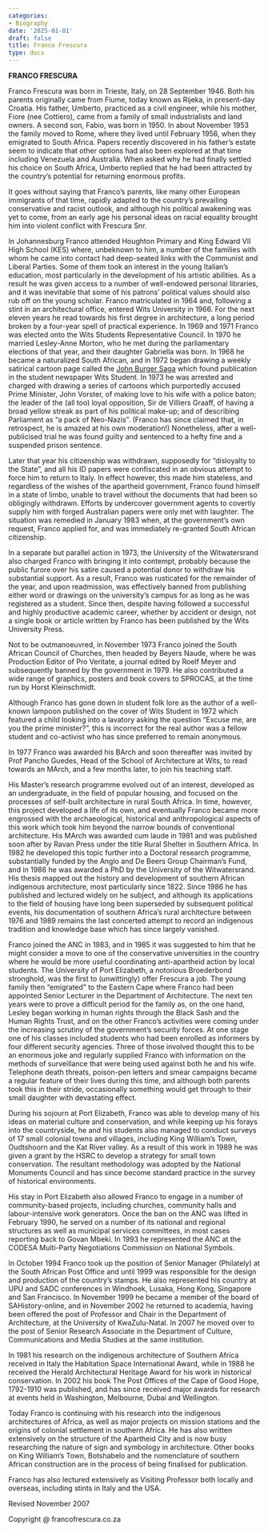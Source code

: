 ```yaml
---
categories:
- Biography
date: '2025-01-01'
draft: false
title: Franco Frescura
type: docs
---
```


**FRANCO FRESCURA**

Franco Frescura was born in Trieste, Italy, on 28 September 1946. Both his parents originally came from Fiume, today known as Rijeka, in present-day Croatia. His father, Umberto, practiced as a civil engineer, while his mother, Fiore (nee Cottiero), came from a family of small industrialists and land owners. A second son, Fabio, was born in 1950. In about November 1953 the family moved to Rome, where they lived until February 1956, when they emigrated to South Africa. Papers recently discovered in his father’s estate seem to indicate that other options had also been explored at that time including Venezuela and Australia. When asked why he had finally settled his choice on South Africa, Umberto replied that he had been attracted by the country’s potential for returning enormous profits.

It goes without saying that Franco’s parents, like many other European immigrants of that time, rapidly adapted to the country’s prevailing conservative and racist outlook, and although his political awakening was yet to come, from an early age his personal ideas on racial equality brought him into violent conflict with Frescura Snr.

In Johannesburg Franco attended Houghton Primary and King Edward VII High School (KES) where, unbeknown to him, a number of the families with whom he came into contact had deep-seated links with the Communist and Liberal Parties. Some of them took an interest in the young Italian’s education, most particularly in the development of his artistic abilities. As a result he was given access to a number of well-endowed personal libraries, and it was inevitable that some of his patrons’ political values should also rub off on the young scholar. Franco matriculated in 1964 and, following a stint in an architectural office, entered Wits University in 1966. For the next eleven years he read towards his first degree in architecture, a long period broken by a four-year spell of practical experience. In 1969 and 1971 Franco was elected onto the Wits Students Representative Council. In 1970 he married Lesley-Anne Morton, who he met during the parliamentary elections of that year, and their daughter Gabriella was born. In 1968 he became a naturalized South African, and in 1972 began drawing a weekly satirical cartoon page called the [John Burger Saga](/graphic-work/graphic-work-john-burger/) which found publication in the student newspaper Wits Student. In 1973 he was arrested and charged with drawing a series of cartoons which purportedly accused Prime Minister, John Vorster, of making love to his wife with a police baton; the leader of the (all too) loyal opposition, Sir de Villiers Graaff, of having a broad yellow streak as part of his political make-up; and of describing Parliament as “a pack of Neo-Nazis”. (Franco has since claimed that, in retrospect, he is amazed at his own moderation!) Nonetheless, after a well-publicised trial he was found guilty and sentenced to a hefty fine and a suspended prison sentence.

Later that year his citizenship was withdrawn, supposedly for “disloyalty to the State”, and all his ID papers were confiscated in an obvious attempt to force him to return to Italy. In effect however, this made him stateless, and regardless of the wishes of the apartheid government, Franco found himself in a state of limbo, unable to travel without the documents that had been so obligingly withdrawn. Efforts by undercover government agents to covertly supply him with forged Australian papers were only met with laughter. The situation was remedied in January 1983 when, at the government’s own request, Franco applied for, and was immediately re-granted South African citizenship.

In a separate but parallel action in 1973, the University of the Witwatersrand also charged Franco with bringing it into contempt, probably because the public furore over his satire caused a potential donor to withdraw his substantial support. As a result, Franco was rusticated for the remainder of the year, and upon readmission, was effectively banned from publishing either word or drawings on the university’s campus for as long as he was registered as a student. Since then, despite having followed a successful and highly productive academic career, whether by accident or design, not a single book or article written by Franco has been published by the Wits University Press.

Not to be outmanoeuvred, in November 1973 Franco joined the South African Council of Churches, then headed by Beyers Naude, where he was Production Editor of Pro Veritate, a journal edited by Roelf Meyer and subsequently banned by the government in 1979. He also contributed a wide range of graphics, posters and book covers to SPROCAS, at the time run by Horst Kleinschmidt.

Although Franco has gone down in student folk lore as the author of a well-known lampoon published on the cover of Wits Student in 1972 which featured a child looking into a lavatory asking the question “Excuse me, are you the prime minister?”, this is incorrect for the real author was a fellow student and co-activist who has since preferred to remain anonymous.

In 1977 Franco was awarded his BArch and soon thereafter was invited by Prof Pancho Guedes, Head of the School of Architecture at Wits, to read towards an MArch, and a few months later, to join his teaching staff.

His Master’s research programme evolved out of an interest, developed as an undergraduate, in the field of popular housing, and focused on the processes of self-built architecture in rural South Africa. In time, however, this project developed a life of its own, and eventually Franco became more engrossed with the archaeological, historical and anthropological aspects of this work which took him beyond the narrow bounds of conventional architecture. His MArch was awarded cum laude in 1981 and was published soon after by Ravan Press under the title Rural Shelter in Southern Africa. In 1982 he developed this topic further into a Doctoral research programme, substantially funded by the Anglo and De Beers Group Chairman’s Fund, and in 1986 he was awarded a PhD by the University of the Witwatersrand. His thesis mapped out the history and development of southern African indigenous architecture, most particularly since 1822. Since 1986 he has published and lectured widely on he subject, and although its applications to the field of housing have long been superseded by subsequent political events, his documentation of southern Africa’s rural architecture between 1976 and 1989 remains the last concerted attempt to record an indigenous tradition and knowledge base which has since largely vanished.

Franco joined the ANC in 1983, and in 1985 it was suggested to him that he might consider a move to one of the conservative universities in the country where he would be more useful coordinating anti-apartheid action by local students. The University of Port Elizabeth, a notorious Broederbond stronghold, was the first to (unwittingly) offer Frescura a job. The young family then “emigrated” to the Eastern Cape where Franco had been appointed Senior Lecturer in the Department of Architecture. The next ten years were to prove a difficult period for the family as, on the one hand, Lesley began working in human rights through the Black Sash and the Human Rights Trust, and on the other Franco’s activities were coming under the increasing scrutiny of the government’s security forces. At one stage one of his classes included students who had been enrolled as informers by four different security agencies. Three of those involved thought this to be an enormous joke and regularly supplied Franco with information on the methods of surveillance that were being used against both he and his wife. Telephone death threats, poison-pen letters and smear campaigns became a regular feature of their lives during this time, and although both parents took this in their stride, occasionally something would get through to their small daughter with devastating effect.

During his sojourn at Port Elizabeth, Franco was able to develop many of his ideas on material culture and conservation, and while keeping up his forays into the countryside, he and his students also managed to conduct surveys of 17 small colonial towns and villages, including King William’s Town, Oudtshoorn and the Kat River valley. As a result of this work in 1989 he was given a grant by the HSRC to develop a strategy for small town conservation. The resultant methodology was adopted by the National Monuments Council and has since become standard practice in the survey of historical environments.

His stay in Port Elizabeth also allowed Franco to engage in a number of community-based projects, including churches, community halls and labour-intensive work generators. Once the ban on the ANC was lifted in February 1990, he served on a number of its national and regional structures as well as municipal services committees, in most cases reporting back to Govan Mbeki. In 1993 he represented the ANC at the CODESA Multi-Party Negotiations Commission on National Symbols.

In October 1994 Franco took up the position of Senior Manager (Philately) at the South African Post Office and until 1999 was responsible for the design and production of the country’s stamps. He also represented his country at UPU and SADC conferences in Windhoek, Lusaka, Hong Kong, Singapore and San Francisco. In November 1999 he became a member of the board of SAHistory-online, and in November 2002 he returned to academia, having been offered the post of Professor and Chair in the Department of Architecture, at the University of KwaZulu-Natal. In 2007 he moved over to the post of Senior Research Associate in the Department of Culture, Communications and Media Studies at the same institution.

In 1981 his research on the indigenous architecture of Southern Africa received in Italy the Habitation Space International Award, while in 1988 he received the Herald Architectural Heritage Award for his work in historical conservation. In 2002 his book The Post Offices of the Cape of Good Hope, 1792-1910 was published, and has since received major awards for research at events held in Washington, Melbourne, Dubai and Wellington.

Today Franco is continuing with his research into the indigenous architectures of Africa, as well as major projects on mission stations and the origins of colonial settlement in southern Africa. He has also written extensively on the structure of the Apartheid City and is now busy researching the nature of sign and symbology in architecture. Other books on King William’s Town, Botshabelo and the nomenclature of southern African construction are in the process of being finalised for publication.

Franco has also lectured extensively as Visiting Professor both locally and overseas, including stints in Italy and the USA.

Revised November 2007

Copyright @ francofrescura.co.za